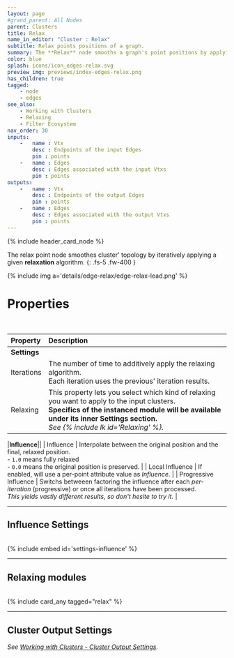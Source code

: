 ```yaml
---
layout: page
#grand_parent: All Nodes
parent: Clusters
title: Relax
name_in_editor: "Cluster : Relax"
subtitle: Relax points positions of a graph.
summary: The **Relax** node smooths a graph's point positions by applying iterative relaxation algorithms, allowing control over the number of iterations, type of relaxation, and influence settings for fine-tuning results.
color: blue
splash: icons/icon_edges-relax.svg
preview_img: previews/index-edges-relax.png
has_children: true
tagged: 
    - node
    - edges
see_also: 
    - Working with Clusters
    - Relaxing
    - Filter Ecosystem
nav_order: 30
inputs:
    -   name : Vtx
        desc : Endpoints of the input Edges
        pin : points
    -   name : Edges
        desc : Edges associated with the input Vtxs
        pin : points
outputs:
    -   name : Vtx
        desc : Endpoints of the output Edges
        pin : points
    -   name : Edges
        desc : Edges associated with the output Vtxs
        pin : points
---
```


{% include header_card_node %}

The relax point node smoothes cluster' topology by iteratively applying a given **relaxation** algorithm.
{: .fs-5 .fw-400 } 

{% include img a='details/edge-relax/edge-relax-lead.png' %}

# Properties
<br>

| Property       | Description          |
|:-------------|:------------------|
|**Settings**||
| Iterations | The number of time to additively apply the relaxing algorithm.<br>Each iteration uses the previous' iteration results. |
| Relaxing           | This property lets you select which kind of relaxing you want to apply to the input clusters.<br>**Specifics of the instanced module will be available under its inner Settings section.**<br>*See {% include lk id='Relaxing' %}.*  |

|**Influence**||
| Influence | Interpolate between the original position and the final, relaxed position.<br>- `1.0` means fully relaxed<br>- `0.0` means the original position is preserved.  |
| Local Influence           | If enabled, will use a per-point attribute value as *Influence*. |
| Progressive Influence           | Switchs betweeen factoring the influence after each *per-iteration* (progressive) or once all iterations have been processed.<br>*This yields vastly different results, so don't hesite to try it.* |

---
## Influence Settings
<br>
{% include embed id='settings-influence' %}

---
## Relaxing modules
<br>
{% include card_any tagged="relax" %}

---
## Cluster Output Settings
*See [Working with Clusters - Cluster Output Settings](/PCGExtendedToolkit/doc-general/working-with-clusters.html#cluster-output-settings).*

